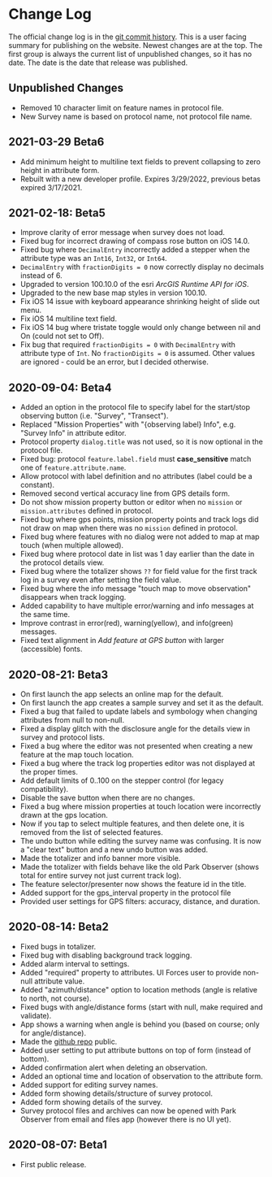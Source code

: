 # Change Log

The official change log is in the
[git commit history](https://github.com/AKROGIS/Park-Observer/commits/master).
This is a user facing summary for publishing on the website.  Newest changes
are at the top. The first group is always the current list of unpublished
changes, so it has no date. The date is the date that release was published.

## Unpublished Changes

* Removed 10 character limit on feature names in protocol file.
* New Survey name is based on protocol name, not protocol file name.

## 2021-03-29 Beta6

* Add minimum height to multiline text fields to prevent collapsing to zero
  height in attribute form.
* Rebuilt with a new developer profile. Expires 3/29/2022, previous betas
  expired 3/17/2021.

## 2021-02-18: Beta5

* Improve clarity of error message when survey does not load.
* Fixed bug for incorrect drawing of compass rose button on iOS 14.0.
* Fixed bug where `DecimalEntry` incorrectly added a stepper when the attribute
  type was an `Int16`, `Int32`, or `Int64`.
* `DecimalEntry` with `fractionDigits = 0` now correctly display no decimals
  instead of 6.
* Upgraded to version 100.10.0 of the esri _ArcGIS Runtime API for iOS_.
* Upgraded to the new base map styles in version 100.10.
* Fix iOS 14 issue with keyboard appearance shrinking height of slide out menu.
* Fix iOS 14 multiline text field.
* Fix iOS 14 bug where tristate toggle would only change between nil and On
  (could not set to Off).
* Fix bug that required `fractionDigits = 0` with `DecimalEntry` with attribute
  type of `Int`. No `fractionDigits = 0` is assumed. Other values are ignored -
  could be an error, but I decided otherwise.

## 2020-09-04: Beta4

* Added an option in the protocol file to specify label for the start/stop
  observing button (i.e. "Survey", "Transect").
* Replaced "Mission Properties" with "{observing label} Info", e.g.
  "Survey Info" in attribute editor.
* Protocol property `dialog.title` was not used, so it is now optional in the
  protocol file.
* Fixed bug: protocol `feature.label.field` must **case_sensitive** match one of
  `feature.attribute.name`.
* Allow protocol with label definition and no attributes (label could be a
  constant).
* Removed second vertical accuracy line from GPS details form.
* Do not show mission property button or editor when no `mission` or
  `mission.attributes` defined in protocol.
* Fixed bug where gps points, mission property points and track logs did not
  draw on map when there was no `mission` defined in protocol.
* Fixed bug where features with no dialog were not added to map at map touch
  (when multiple allowed).
* Fixed bug where protocol date in list was 1 day earlier than the date in the
  protocol details view.
* Fixed bug where the totalizer shows `??` for field value for the first track
  log in a survey even after setting the field value.
* Fixed bug where the info message "touch map to move observation" disappears
  when track logging.
* Added capability to have multiple error/warning and info messages at the same
  time.
* Improve contrast in error(red), warning(yellow), and info(green) messages.
* Fixed text alignment in *Add feature at GPS button* with larger (accessible)
  fonts.

## 2020-08-21: Beta3

* On first launch the app selects an online map for the default.
* On first launch the app creates a sample survey and set it as the default.
* Fixed a bug that failed to update labels and symbology when changing
  attributes from null to non-null.
* Fixed a display glitch with the disclosure angle for the details view in
  survey and protocol lists.
* Fixed a bug where the editor was not presented when creating a new feature at
  the map touch location.
* Fixed a bug where the track log properties editor was not displayed at the
  proper times.
* Add default limits of 0..100 on the stepper control (for legacy compatibility).
* Disable the save button when there are no changes.
* Fixed a bug where mission properties at touch location were incorrectly drawn
  at the gps location.
* Now if you tap to select multiple features, and then delete one, it is removed
  from the list of selected features.
* The undo button while editing the survey name was confusing. It is now a
  "clear text" button and a new undo button was added.
* Made the totalizer and info banner more visible.
* Made the totalizer with fields behave like the old Park Observer (shows total
  for entire survey not just current track log).
* The feature selector/presenter now shows the feature id in the title.
* Added support for the gps_interval property in the protocol file
* Provided user settings for GPS filters: accuracy, distance, and duration.

## 2020-08-14: Beta2

* Fixed bugs in totalizer.
* Fixed bug with disabling background track logging.
* Added alarm interval to settings.
* Added "required" property to attributes. UI Forces user to provide non-null
  attribute value.
* Added "azimuth/distance" option to location methods (angle is relative to
  north, not course).
* Fixed bugs with angle/distance forms (start with null, make required and
  validate).
* App shows a warning when angle is behind you (based on course; only for
  angle/distance).
* Made the [github repo](https://github.com/AKROGIS/Park-Observer) public.
* Added user setting to put attribute buttons on top of form (instead of bottom).
* Added confirmation alert when deleting an observation.
* Added an optional time and location of observation to the attribute form.
* Added support for editing survey names.
* Added form showing details/structure of survey protocol.
* Added form showing details of the survey.
* Survey protocol files and archives can now be opened with Park Observer from
  email and files app (however there is no UI yet).

## 2020-08-07: Beta1

* First public release.
